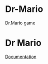 # Dr-Mario
Dr.Mario game
# Dr Mario
[Documentation](https://docs.google.com/document/d/1qonV7FMUvxd9-r2osgHWBGrG1Ncvngoq6TLKevO4bvU/edit?usp=sharing)